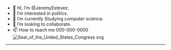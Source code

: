 - 👋 Hi, I’m @JeremyEstevez.
- 👀 I’m interested in politics.
- 🌱 I’m currently Studying computer science.
- 💞️ I’m looking to collaborate.
- 📫 How to reach me 000-000-0000
![Seal_of_the_United_States_Congress svg](https://github.com/JeremyEstevez/JeremyEstevez/assets/145026257/270543d6-674a-48e7-bb9b-ed1627bcdf1d)


--------------------------------------------------------------------------------------------------------------------------------------------------------------------------------
